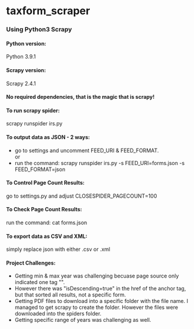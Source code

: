 # taxform_scraper
### Using Python3 Scrapy

#### Python version: 
Python 3.9.1
#### Scrapy version:
Scrapy 2.4.1

#### No required dependencies, that is the magic that is scrapy!

#### To run scrapy spider: 
scrapy runspider irs.py

#### To output data as JSON - 2 ways:
- go to settings and uncomment FEED_URI & FEED_FORMAT.  
or  
- run the command: scrapy runspider irs.py -s FEED_URI=forms.json -s FEED_FORMAT=json 

#### To Control Page Count Results:
go to settings.py and adjust CLOSESPIDER_PAGECOUNT=100

#### To Check Page Count Results:
run the command: cat forms.json

#### To export data as CSV and XML:
simply replace json with either .csv or .xml


#### Project Challenges:
- Getting min & max year was challenging becuase page source only indicated one tag "<td class="EndCellSpacer">".
- However there was "isDescending=true" in the href of the anchor tag, but that sorted all results, not a specific form.
- Getting PDF files to download into a specific folder with the file name. I managed to get scrapy to create the folder. However the files were downloaded into the spiders folder.
- Getting specific range of years was challenging as well. 